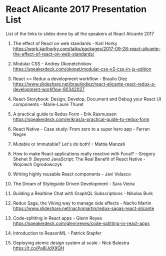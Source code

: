 # React Alicante 2017 Presentation List
List of the links to slides done by all the speakers at React Alicante 2017

1. The effect of React on web standards - Karl Horky
  https://work.karlhorky.com/talks/packages/2017-09-28-react-alicante-the-effect-of-react-on-web-standards/

2. Modular CSS - Andrey Okonetchnikov
  https://speakerdeck.com/okonet/modular-css-v2-css-in-js-edition

3. React >> Redux a development workflow - Braulio Díez
  https://www.slideshare.net/brauliodiez/react-alicante-react-redux-a-development-workflow-80342027

4. React-Storybook: Design, Develop, Document and Debug your React UI components - Marie-Laure Thuret

5. A practical guide to Redux Form - Erik Rasmussen
  https://speakerdeck.com/erikras/a-practical-guide-to-redux-form

6. React Native - Case study: From zero to a super hero app - Ferran Negre

7. Mutable or Immutable? Let's do both!  - Mattia Manzati

8. How to make React applications really reactive with Focal? - Gregory Shehet
9 .Beyond JavaScript: The Real Benefit of React Native - Wojciech Ogrodowczyk
10. Writing highly reusable React components - Javi Velasco

11. The Dream of Styleguide Driven Development - Sara Vieira

12. Building a Realtime Chat with GraphQL Subscriptions -  Nikolas Burk

13. Redux Saga, the Viking way to manage side effects - Nacho Martín
    https://www.slideshare.net/nachomartin/redux-sagas-react-alicante

14. Code-splitting in React apps - Glenn Reyes
    https://speakerdeck.com/glennreyes/code-splitting-in-react-apps

15. Introduction to ReasonML - Patrick Stapfer

16. Deploying atomic design system at scale -  Nick Balestra
  https://t.co/Pa8IJdX9QH
